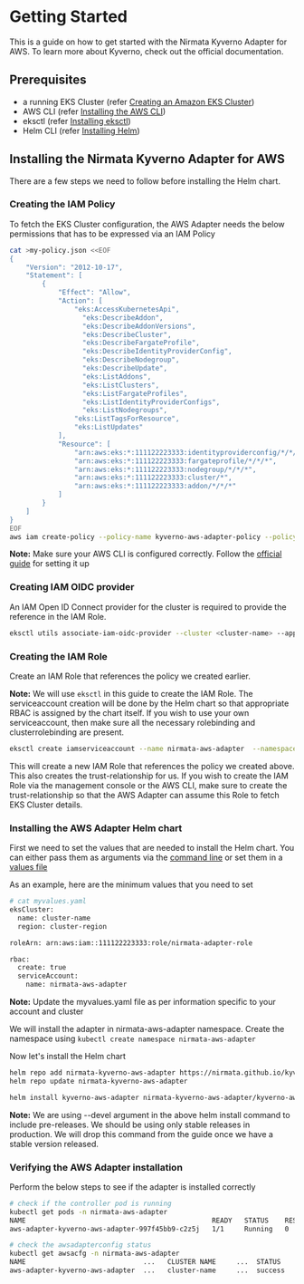 # Getting Started

This is a guide on how to get started with the Nirmata Kyverno Adapter for AWS. To learn more about Kyverno, check out the official documentation.

## Prerequisites
- a running EKS Cluster (refer [Creating an Amazon EKS Cluster](https://docs.aws.amazon.com/eks/latest/userguide/create-cluster.html))
- AWS CLI (refer [Installing the AWS CLI](https://docs.aws.amazon.com/cli/latest/userguide/getting-started-install.html))
- eksctl (refer [Installing eksctl](https://docs.aws.amazon.com/eks/latest/userguide/eksctl.html))
- Helm CLI (refer [Installing Helm](https://helm.sh/docs/intro/install/))

## Installing the Nirmata Kyverno Adapter for AWS
There are a few steps we need to follow before installing the Helm chart.

### Creating the IAM Policy
To fetch the EKS Cluster configuration, the AWS Adapter needs the below permissions that has to be expressed via an IAM Policy

```bash
cat >my-policy.json <<EOF
{
    "Version": "2012-10-17",
    "Statement": [
        {
            "Effect": "Allow",
            "Action": [
                "eks:AccessKubernetesApi",
                  "eks:DescribeAddon",
                  "eks:DescribeAddonVersions",
                  "eks:DescribeCluster",
                  "eks:DescribeFargateProfile",
                  "eks:DescribeIdentityProviderConfig",
                  "eks:DescribeNodegroup",
                  "eks:DescribeUpdate",
                  "eks:ListAddons",
                  "eks:ListClusters",
                  "eks:ListFargateProfiles",
                  "eks:ListIdentityProviderConfigs",
                  "eks:ListNodegroups",
                "eks:ListTagsForResource",
                "eks:ListUpdates"
            ],
            "Resource": [
                "arn:aws:eks:*:111122223333:identityproviderconfig/*/*/*/*",
                "arn:aws:eks:*:111122223333:fargateprofile/*/*/*",
                "arn:aws:eks:*:111122223333:nodegroup/*/*/*",
                "arn:aws:eks:*:111122223333:cluster/*",
                "arn:aws:eks:*:111122223333:addon/*/*/*"
            ]
        }
    ]
}
EOF
aws iam create-policy --policy-name kyverno-aws-adapter-policy --policy-document file://my-policy.json
```

**Note:** Make sure your AWS CLI is configured correctly. Follow the [official guide](https://docs.aws.amazon.com/cli/latest/userguide/cli-configure-quickstart.html) for setting it up


### Creating IAM OIDC provider
An IAM Open ID Connect provider for the cluster is required to provide the reference in the IAM Role.

```bash
eksctl utils associate-iam-oidc-provider --cluster <cluster-name> --approve --region <region-code>
```

### Creating the IAM Role
Create an IAM Role that references the policy we created earlier.

**Note:** We will use `eksctl` in this guide to create the IAM Role. The serviceaccount creation will be done by the Helm chart so that appropriate RBAC is assigned by the chart itself. If you wish to use your own serviceaccount, then make sure all the necessary rolebinding and clusterrolebinding are present.

```bash
eksctl create iamserviceaccount --name nirmata-aws-adapter  --namespace nirmata-aws-adapter --cluster <cluster-name> --role-name nirmata-adapter-role --attach-policy-arn arn:aws:iam::111122223333:policy/kyverno-aws-adapter-policy   --role-only  --approve
```

This will create a new IAM Role that references the policy we created above. This also creates the trust-relationship for us. If you wish to create the IAM Role via the management console or the AWS CLI, make sure to create the trust-relationship so that the AWS Adapter can assume this Role to fetch EKS Cluster details.


### Installing the AWS Adapter Helm chart
First we need to set the values that are needed to install the Helm chart. You can either pass them as arguments via the [command line](https://helm.sh/docs/helm/helm_install/#helm-install) or set them in a [values file](https://helm.sh/docs/chart_template_guide/values_files/)

As an example, here are the minimum values that you need to set
```bash
# cat myvalues.yaml
eksCluster:
  name: cluster-name
  region: cluster-region

roleArn: arn:aws:iam::111122223333:role/nirmata-adapter-role

rbac:
  create: true
  serviceAccount:
    name: nirmata-aws-adapter
```

**Note:** Update the myvalues.yaml file as per information specific to your account and cluster

We will install the adapter in nirmata-aws-adapter namespace. Create the namespace using ```kubectl create namespace nirmata-aws-adapter```

Now let's install the Helm chart

```bash
helm repo add nirmata-kyverno-aws-adapter https://nirmata.github.io/kyverno-aws-adapter/
helm repo update nirmata-kyverno-aws-adapter

helm install kyverno-aws-adapter nirmata-kyverno-aws-adapter/kyverno-aws-adapter -f myvalues.yaml --devel --namespace nirmata-aws-adapter
```

**Note:** We are using --devel argument in the above helm install command to include pre-releases. We should be using only stable releases in production. We will drop this command from the guide once we have a stable version released.

### Verifying the AWS Adapter installation
Perform the below steps to see if the adapter is installed correctly
```bash
# check if the controller pod is running
kubectl get pods -n nirmata-aws-adapter
NAME                                              READY   STATUS    RESTARTS   AGE
aws-adapter-kyverno-aws-adapter-997f45bb9-c2z5j   1/1     Running   0          109m

# check the awsadapterconfig status
kubectl get awsacfg -n nirmata-aws-adapter
NAME                             ...   CLUSTER NAME     ...  STATUS
aws-adapter-kyverno-aws-adapter  ...   cluster-name     ...  success
```